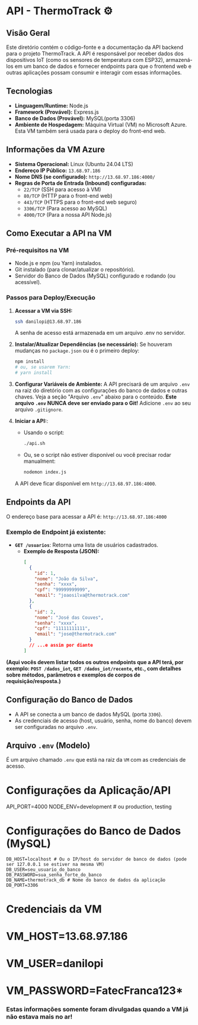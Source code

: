 # API - ThermoTrack ⚙️

## Visão Geral
Este diretório contém o código-fonte e a documentação da API backend para o projeto ThermoTrack. A API é responsável por receber dados dos dispositivos IoT (como os sensores de temperatura com ESP32), armazená-los em um banco de dados e fornecer endpoints para que o frontend web e outras aplicações possam consumir e interagir com essas informações.

## Tecnologias
- **Linguagem/Runtime:** Node.js 
- **Framework (Provável):** Express.js
- **Banco de Dados (Provável):** MySQL(porta 3306)
- **Ambiente de Hospedagem:** Máquina Virtual (VM) no Microsoft Azure. Esta VM também será usada para o deploy do front-end web.

## Informações da VM Azure
- **Sistema Operacional:** Linux (Ubuntu 24.04 LTS)
- **Endereço IP Público:** `13.68.97.186`
- **Nome DNS (se configurado):** `http://13.68.97.186:4000/`
- **Regras de Porta de Entrada (Inbound) configuradas:**
    - `22/TCP` (SSH para acesso à VM)
    - `80/TCP` (HTTP para o front-end web)
    - `443/TCP` (HTTPS para o front-end web seguro)
    - `3306/TCP` (Para acesso ao MySQL)
    - `4000/TCP` (Para a nossa API Node.js)

## Como Executar a API na VM

### Pré-requisitos na VM
- Node.js e npm (ou Yarn) instalados.
- Git instalado (para clonar/atualizar o repositório).
- Servidor do Banco de Dados (MySQL) configurado e rodando (ou acessível).

### Passos para Deploy/Execução
1.  **Acessar a VM via SSH:**
    ```bash
    ssh danilopi@13.68.97.186
    ```
    A senha de acesso está armazenada em um arquivo .env no servidor.

2.  **Instalar/Atualizar Dependências (se necessário):**
    Se houveram mudanças no `package.json` ou é o primeiro deploy:
    ```bash
    npm install
    # ou, se usarem Yarn:
    # yarn install
    ```

3.  **Configurar Variáveis de Ambiente:**
    A API precisará de um arquivo `.env` na raiz do diretório com as configurações do banco de dados e outras chaves. Veja a seção "Arquivo `.env`" abaixo para o conteúdo.
    **Este arquivo `.env` NUNCA deve ser enviado para o Git!** Adicione `.env` ao seu arquivo `.gitignore`.

4.  **Iniciar a API:**:
    * Usando o script:
        ```bash
        ./api.sh
        ```
    * Ou, se o script não estiver disponível ou você precisar rodar manualment:
        ```bash
        nodemon index.js
        ```
    A API deve ficar disponível em `http://13.68.97.186:4000`.

## Endpoints da API
O endereço base para acessar a API é: `http://13.68.97.186:4000`

### Exemplo de Endpoint já existente:
-   **`GET /usuarios`**: Retorna uma lista de usuários cadastrados.
    -   **Exemplo de Resposta (JSON):**
        ```json
        [
          {
            "id": 1,
            "nome": "João da Silva",
            "senha": "xxxx", 
            "cpf": "99999999999",
            "email": "joaosilva@thermotrack.com"
          },
          {
            "id": 2,
            "nome": "José das Couves",
            "senha": "xxxx",
            "cpf": "11111111111",
            "email": "jose@thermotrack.com"
          }
          // ...e assim por diante
        ]
        ```

**(Aqui vocês devem listar todos os outros endpoints que a API terá, por exemplo: `POST /dados_iot`, `GET /dados_iot/recente`, etc., com detalhes sobre métodos, parâmetros e exemplos de corpos de requisição/resposta.)**

## Configuração do Banco de Dados
- A API se conecta a um banco de dados MySQL (porta `3306`).
- As credenciais de acesso (host, usuário, senha, nome do banco) devem ser configuradas no arquivo `.env`.

## Arquivo `.env` (Modelo)
É um arquivo chamado `.env` que está na raiz da `VM` com as credenciais de acesso.

# Configurações da Aplicação/API
API_PORT=4000
NODE_ENV=development # ou production, testing

# Configurações do Banco de Dados (MySQL)
```
DB_HOST=localhost # Ou o IP/host do servidor de banco de dados (pode ser 127.0.0.1 se estiver na mesma VM)
DB_USER=seu_usuario_do_banco
DB_PASSWORD=sua_senha_forte_do_banco
DB_NAME=thermotrack_db # Nome do banco de dados da aplicação
DB_PORT=3306
```

# Credenciais da VM
# VM_HOST=13.68.97.186
# VM_USER=danilopi
# VM_PASSWORD=FatecFranca123*

### Estas informações somente foram divulgadas quando a VM já não estava mais no ar!
